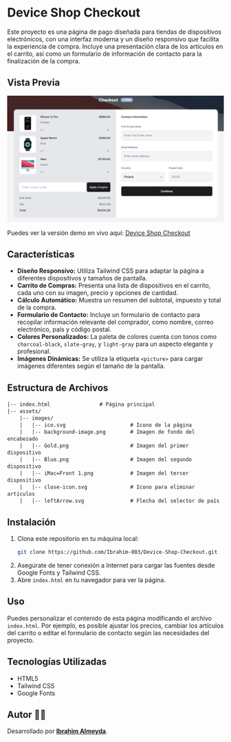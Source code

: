 # Device Shop Checkout

Este proyecto es una página de pago diseñada para tiendas de dispositivos electrónicos, con una interfaz moderna y un diseño responsivo que facilita la experiencia de compra. Incluye una presentación clara de los artículos en el carrito, así como un formulario de información de contacto para la finalización de la compra.

## Vista Previa

![Captura del Proyecto](./src/assets/images/desktop-preview.webp)

Puedes ver la versión demo en vivo aquí: [Device Shop Checkout](https://ibrahim-003.github.io/Device-Shop-Checkout/)

## Características

- **Diseño Responsivo:** Utiliza Tailwind CSS para adaptar la página a diferentes dispositivos y tamaños de pantalla.
- **Carrito de Compras:** Presenta una lista de dispositivos en el carrito, cada uno con su imagen, precio y opciones de cantidad.
- **Cálculo Automático:** Muestra un resumen del subtotal, impuesto y total de la compra.
- **Formulario de Contacto:** Incluye un formulario de contacto para recopilar información relevante del comprador, como nombre, correo electrónico, país y código postal.
- **Colores Personalizados:** La paleta de colores cuenta con tonos como `charcoal-black`, `slate-gray`, y `light-gray` para un aspecto elegante y profesional.
- **Imágenes Dinámicas:** Se utiliza la etiqueta `<picture>` para cargar imágenes diferentes según el tamaño de la pantalla.

## Estructura de Archivos

```
|-- index.html                # Página principal
|-- assets/
    |-- images/
    |   |-- ico.svg                     # Icono de la página
    |   |-- background-image.png        # Imagen de fondo del encabezado
    |   |-- Gold.png                    # Imagen del primer dispositivo
    |   |-- Blue.png                    # Imagen del segundo dispositivo
    |   |-- iMac=Front 1.png            # Imagen del tercer dispositivo
    |   |-- close-icon.svg              # Icono para eliminar artículos
    |   |-- leftArrow.svg               # Flecha del selector de país
```

## Instalación

1. Clona este repositorio en tu máquina local:
   ```bash
   git clone https://github.com/Ibrahim-003/Device-Shop-Checkout.git
   ```
2. Asegúrate de tener conexión a Internet para cargar las fuentes desde Google Fonts y Tailwind CSS.
3. Abre `index.html` en tu navegador para ver la página.

## Uso

Puedes personalizar el contenido de esta página modificando el archivo `index.html`. Por ejemplo, es posible ajustar los precios, cambiar los artículos del carrito o editar el formulario de contacto según las necesidades del proyecto.

## Tecnologías Utilizadas

- HTML5
- Tailwind CSS
- Google Fonts

## Autor 👨‍💻
Desarrollado por **[Ibrahim Almeyda](https://github.com/Ibrahim-003)**.

